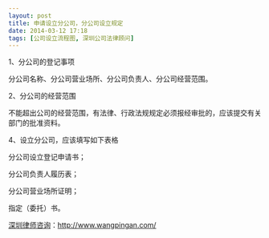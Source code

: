 ```yaml
---
layout: post
title: 申请设立分公司，分公司设立规定
date: 2014-03-12 17:18
tags: [公司设立流程图, 深圳公司法律顾问]
---
```

1、分公司的登记事项

分公司名称、分公司营业场所、分公司负责人、分公司经营范围。

2、分公司的经营范围

不能超出公司的经营范围，有法律、行政法规规定必须报经审批的，应该提交有关部门的批准资料。

4、设立分公司，应该填写如下表格

分公司设立登记申请书；

分公司负责人履历表；

分公司营业场所证明；

指定（委托）书。

<a href="http://www.wangpingan.com/">深圳律师咨询</a>：<a href="http://www.wangpingan.com/">http://www.wangpingan.com/</a>

